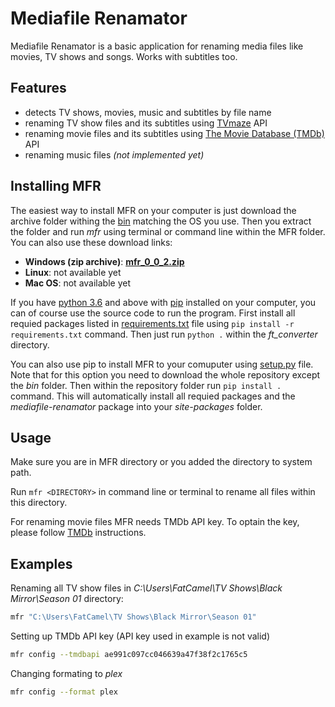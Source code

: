 # Mediafile Renamator

Mediafile Renamator is a basic application for renaming media files like movies, TV shows and songs. Works with subtitles too.

## Features

- detects TV shows, movies, music and subtitles by file name
- renaming TV show files and its subtitles using [TVmaze](https://www.tvmaze.com) API
- renaming movie files and its subtitles using [The Movie Database (TMDb)](https://www.themoviedb.org) API
- renaming music files *(not implemented yet)*

## Installing MFR

The easiest way to install MFR on your computer is just download the archive folder withing the [bin](/bin) matching the OS you use. Then you extract the folder and run *mfr* using terminal or command line within the MFR folder.
You can also use these download links:

- **Windows (zip archive)**: **[mfr_0_0_2.zip](https://gitlab.com/Theobaldik/mediafile-renamator/-/raw/master/bin/mfr_0_0_2.zip)**
- **Linux**: not available yet
- **Mac OS**: not available yet

If you have [python 3.6](https://www.python.org/) and above with [pip](https://pypi.org/) installed on your computer, you can of course use the source code to run the program. First install all requied packages listed in [requirements.txt](/requirements.txt) file using `pip install -r requirements.txt` command. Then just run `python .` within the *ft_converter* directory.

You can also use pip to install MFR to your comuputer using [setup.py](/setup.py) file. Note that for this option you need to download the whole repository except the *bin* folder. Then within the repository folder run `pip install .` command. This will automatically install all requied packages and the *mediafile-renamator* package into your *site-packages* folder.

## Usage

Make sure you are in MFR directory or you added the directory to system path.

Run `mfr <DIRECTORY>` in command line or terminal to rename all files within this directory.

For renaming movie files MFR needs TMDb API key. To optain the key, please follow [TMDb](https://www.themoviedb.org/documentation/api) instructions.

## Examples

Renaming all TV show files in *C:\Users\FatCamel\TV Shows\Black Mirror\Season 01* directory:

```bash
mfr "C:\Users\FatCamel\TV Shows\Black Mirror\Season 01"
```

Setting up TMDb API key (API key used in example is not valid)

```bash
mfr config --tmdbapi ae991c097cc046639a47f38f2c1765c5
```

Changing formating to *plex*

```bash
mfr config --format plex
```